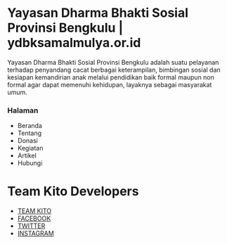 # Yayasan Dharma Bhakti Sosial Provinsi Bengkulu | ydbksamalmulya.or.id

Yayasan Dharma Bhakti Sosial Provinsi Bengkulu adalah suatu pelayanan terhadap penyandang cacat berbagai keterampilan, bimbingan sosial dan kesiapan kemandirian anak melalui pendidikan baik formal maupun non formal agar dapat memenuhi kehidupan, layaknya sebagai masyarakat umum.

### Halaman

* Beranda
* Tentang
* Donasi
* Kegiatan
* Artikel
* Hubungi

# Team Kito Developers
* [TEAM KITO](http://teamkito.com/)
* [FACEBOOK](https://www.facebook.com/teamkito/)
* [TWITTER](https://twitter.com/teamkitodev)
* [INSTAGRAM](https://www.instagram.com/teamkito/)